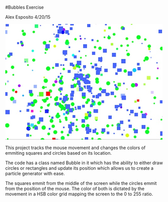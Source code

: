 #Bubbles Exercise

Alex Esposito 4/20/15

![screenshot](assets/screenshot.jpg)

This project tracks the mouse movement and changes the colors of emmiting squares and circles based on its location.

The code has a class named Bubble in it which has the ability to either draw circles or rectangles and update its position which allows us to create a particle generator with ease.

The squares emmit from the middle of the screen while the circles emmit from the position of the mouse. The color of both is dictated by the movement in a HSB color grid mapping the screen to the 0 to 255 ratio.